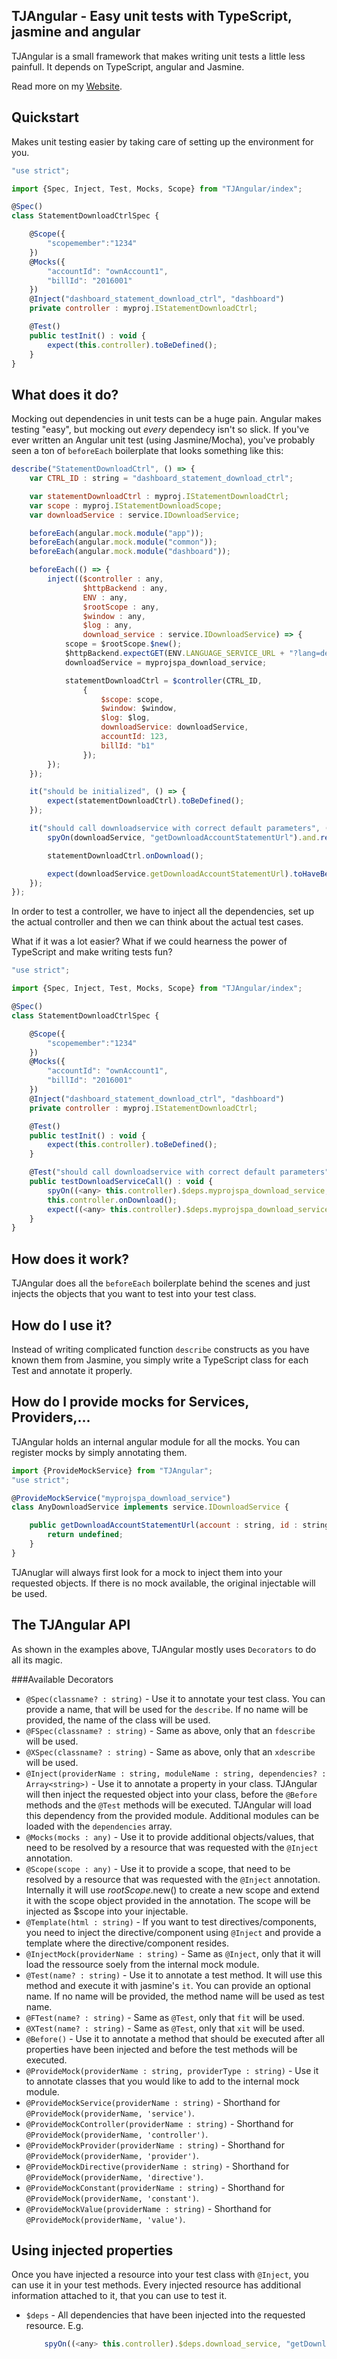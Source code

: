 TJAngular - Easy unit tests with TypeScript, jasmine and angular
----------------------------------------------------------------
TJAngular is a small framework that makes writing unit tests a little less painfull. It depends on TypeScript, angular and Jasmine.

Read more on my [Website](https://www.supnig.com/blog/get-your-metal-tested---part-2-test-angularjs-and-typescript-with-karma-and-tjangular).

Quickstart
----------
Makes unit testing easier by taking care of setting up the environment for you.
```javascript
"use strict";

import {Spec, Inject, Test, Mocks, Scope} from "TJAngular/index";

@Spec()
class StatementDownloadCtrlSpec {

    @Scope({
        "scopemember":"1234"
    })
    @Mocks({
        "accountId": "ownAccount1",
        "billId": "2016001"
    })
    @Inject("dashboard_statement_download_ctrl", "dashboard")
    private controller : myproj.IStatementDownloadCtrl;

    @Test()
    public testInit() : void {
        expect(this.controller).toBeDefined();
    }
}
```

What does it do?
----------------

Mocking out dependencies in unit tests can be a huge pain. Angular makes testing "easy", but mocking out *every* dependecy isn't so slick. If you've ever written an Angular unit test (using Jasmine/Mocha), you've probably seen a ton of `beforeEach` boilerplate that looks something like this:

```javascript
describe("StatementDownloadCtrl", () => {
    var CTRL_ID : string = "dashboard_statement_download_ctrl";

    var statementDownloadCtrl : myproj.IStatementDownloadCtrl;
    var scope : myproj.IStatementDownloadScope;
    var downloadService : service.IDownloadService;

    beforeEach(angular.mock.module("app"));
    beforeEach(angular.mock.module("common"));
    beforeEach(angular.mock.module("dashboard"));

    beforeEach(() => {
        inject(($controller : any,
                $httpBackend : any,
                ENV : any,
                $rootScope : any,
                $window : any,
                $log : any,
                download_service : service.IDownloadService) => {
            scope = $rootScope.$new();
            $httpBackend.expectGET(ENV.LANGUAGE_SERVICE_URL + "?lang=de").respond(200);
            downloadService = myprojspa_download_service;

            statementDownloadCtrl = $controller(CTRL_ID,
                {
                    $scope: scope,
                    $window: $window,
                    $log: $log,
                    downloadService: downloadService,
                    accountId: 123,
                    billId: "b1"
                });
        });
    });

    it("should be initialized", () => {
        expect(statementDownloadCtrl).toBeDefined();
    });

    it("should call downloadservice with correct default parameters", () => {
        spyOn(downloadService, "getDownloadAccountStatementUrl").and.returnValue("someurl");

        statementDownloadCtrl.onDownload();

        expect(downloadService.getDownloadAccountStatementUrl).toHaveBeenCalledWith(123, "b1", "A4", false);
    });
});
```

In order to test a controller, we have to inject all the dependencies, set up the actual controller and then we can think about
the actual test cases.

What if it was a lot easier? What if we could hearness the power of TypeScript and make writing tests fun?

```javascript
"use strict";

import {Spec, Inject, Test, Mocks, Scope} from "TJAngular/index";

@Spec()
class StatementDownloadCtrlSpec {

    @Scope({
        "scopemember":"1234"
    })
    @Mocks({
        "accountId": "ownAccount1",
        "billId": "2016001"
    })
    @Inject("dashboard_statement_download_ctrl", "dashboard")
    private controller : myproj.IStatementDownloadCtrl;

    @Test()
    public testInit() : void {
        expect(this.controller).toBeDefined();
    }

    @Test("should call downloadservice with correct default parameters")
    public testDownloadServiceCall() : void {
        spyOn((<any> this.controller).$deps.myprojspa_download_service, "getDownloadAccountStatementUrl").and.callThrough();
        this.controller.onDownload();
        expect((<any> this.controller).$deps.myprojspa_download_service.getDownloadAccountStatementUrl).toHaveBeenCalledWith("ownAccount1", "2016001", "A4", false);
    }
}
```

How does it work?
-----------------
TJAngular does all the `beforeEach` boilerplate behind the scenes and just injects the objects that you want to test into your
test class.

How do I use it?
----------------
Instead of writing complicated function `describe` constructs as you have known them from Jasmine, you simply write a
TypeScript class for each Test and annotate it properly.

How do I provide mocks for Services, Providers,...
--------------------------------------------------
TJAngular holds an internal angular module for all the mocks. You can register mocks by simply annotating them.

```javascript
import {ProvideMockService} from "TJAngular";
"use strict";

@ProvideMockService("myprojspa_download_service")
class AnyDownloadService implements service.IDownloadService {

    public getDownloadAccountStatementUrl(account : string, id : string, format : string, sign : boolean) : string {
        return undefined;
    }
}    
```

TJAnuglar will always first look for a mock to inject them into your requested objects. If there is no mock available,
the original injectable will be used.

The TJAngular API
-----------------
As shown in the examples above, TJAngular mostly uses `Decorators` to do all its magic.

###Available Decorators
- `@Spec(classname? : string)` - Use it to annotate your test class. You can provide a name, that will be used for the `describe`. If no name will be provided, the name of the class will be used.
- `@FSpec(classname? : string)` - Same as above, only that an `fdescribe` will be used.
- `@XSpec(classname? : string)` - Same as above, only that an `xdescribe` will be used.
- `@Inject(providerName : string, moduleName : string, dependencies? : Array<string>)` - Use it to annotate a property in your class. TJAngular will then inject the requested object into your class, before the `@Before` methods and the `@Test` methods will be executed. TJAngular will load this dependency from the provided module. Additional modules can be loaded with the `dependencies` array.
- `@Mocks(mocks : any)` - Use it to provide additional objects/values, that need to be resolved by a resource that was requested with the `@Inject` annotation.
- `@Scope(scope : any)` - Use it to provide a scope, that need to be resolved by a resource that was requested with the `@Inject` annotation. Internally it will use $rootScope.$new() to create a new scope and extend it with the scope object provided in the annotation. The scope will be injected as $scope into your injectable.
- `@Template(html : string)` - If you want to test directives/components, you need to inject the directive/component using `@Inject` and provide a template where the directive/component resides.
- `@InjectMock(providerName : string)` - Same as `@Inject`, only that it will load the ressource soely from the internal mock module.
- `@Test(name? : string)` -  Use it to annotate a test method. It will use this method and execute it with jasmine's `it`. You can provide an optional name. If no name will be provided, the method name will be used as test name.
- `@FTest(name? : string)` - Same as `@Test`, only that `fit` will be used.
- `@XTest(name? : string)` - Same as `@Test`, only that `xit` will be used.
- `@Before()` - Use it to annotate a method that should be executed after all properties have been injected and before the test methods will be executed.
- `@ProvideMock(providerName : string, providerType : string)` - Use it to annotate classes that you would like to add to the internal mock module.
- `@ProvideMockService(providerName : string)` - Shorthand for `@ProvideMock(providerName, 'service')`.
- `@ProvideMockController(providerName : string)` - Shorthand for `@ProvideMock(providerName, 'controller')`.
- `@ProvideMockProvider(providerName : string)` - Shorthand for `@ProvideMock(providerName, 'provider')`.
- `@ProvideMockDirective(providerName : string)` - Shorthand for `@ProvideMock(providerName, 'directive')`.
- `@ProvideMockConstant(providerName : string)` - Shorthand for `@ProvideMock(providerName, 'constant')`.
- `@ProvideMockValue(providerName : string)` - Shorthand for `@ProvideMock(providerName, 'value')`.

Using injected properties
-------------------------
Once you have injected a resource into your test class with `@Inject`, you can use it in your test methods.
Every injected resource has additional information attached to it, that you can use to test it.

- `$deps` - All dependencies that have been injected into the requested resource. E.g.
    ```javascript
        spyOn((<any> this.controller).$deps.download_service, "getDownloadAccountStatementUrl")
    ```

